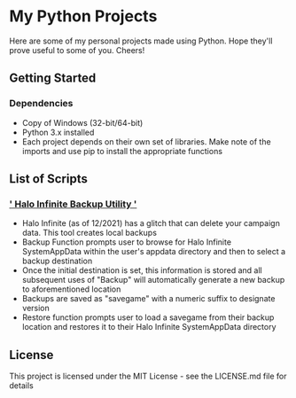 # My Python Projects

Here are some of my personal projects made using Python. Hope they'll prove useful to some of you. Cheers!

## Getting Started

### Dependencies

* Copy of Windows (32-bit/64-bit)
* Python 3.x installed
* Each project depends on their own set of libraries. Make note of the imports and use pip to install the appropriate functions

## List of Scripts

### <a href="https://github.com/need4swede/Powershell-Scripts/tree/main/Filename%20Manager">' Halo Infinite Backup Utility '</a>

* Halo Infinite (as of 12/2021) has a glitch that can delete your campaign data. This tool creates local backups
* Backup Function prompts user to browse for Halo Infinite SystemAppData within the user's appdata directory and then to select a backup destination
* Once the initial destination is set, this information is stored and all subsequent uses of "Backup" will automatically generate a new backup to aforementioned location
* Backups are saved as "savegame" with a numeric suffix to designate version
* Restore function prompts user to load a savegame from their backup location and restores it to their Halo Infinite SystemAppData directory

## License

This project is licensed under the MIT License - see the LICENSE.md file for details
